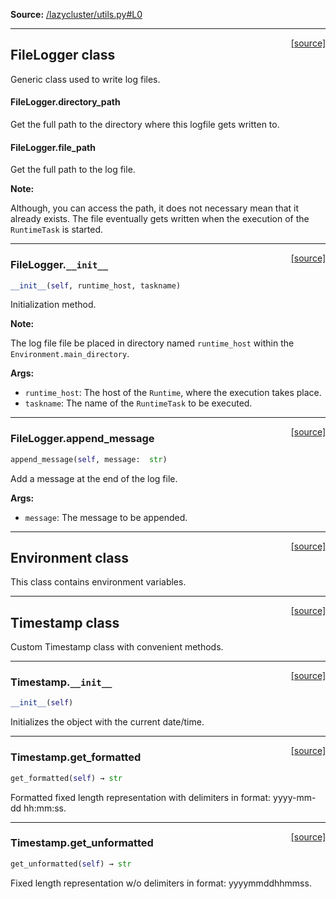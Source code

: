 
**Source:** [/lazycluster/utils.py#L0](/lazycluster/utils.py#L0)


-------------------
<span style="float:right;">[[source]](/lazycluster/utils.py#L6)</span>

## FileLogger class

Generic class used to write log files.
  

#### FileLogger.directory_path
 
Get the full path to the directory where this logfile gets written to.
  

#### FileLogger.file_path
 
Get the full path to the log file.

**Note:**

  Although, you can access the path, it does not necessary mean that it already exists. The file eventually
  gets written when the execution of the `RuntimeTask` is started.

-------------------
<span style="float:right;">[[source]](/lazycluster/utils.py#L10)</span>

### FileLogger.`__init__`

```python
__init__(self, runtime_host, taskname)
```

Initialization method.

**Note:**

  The log file file be placed in directory named `runtime_host` within the `Environment.main_directory`.

**Args:**

 - `runtime_host`:  The host of the `Runtime`, where the execution takes place.
 - `taskname`:  The name of the `RuntimeTask` to be executed.


-------------------
<span style="float:right;">[[source]](/lazycluster/utils.py#L45)</span>

### FileLogger.append_message

```python
append_message(self, message:  str)
```

Add a message at the end of the log file.

**Args:**

 - `message`:  The message to be appended.

-------------------
<span style="float:right;">[[source]](/lazycluster/utils.py#L71)</span>

## Environment class

This class contains environment variables.
  




-------------------
<span style="float:right;">[[source]](/lazycluster/utils.py#L90)</span>

## Timestamp class

Custom Timestamp class with convenient methods.
  

-------------------
<span style="float:right;">[[source]](/lazycluster/utils.py#L94)</span>

### Timestamp.`__init__`

```python
__init__(self)
```

Initializes the object with the current date/time.
  


-------------------
<span style="float:right;">[[source]](/lazycluster/utils.py#L116)</span>

### Timestamp.get_formatted

```python
get_formatted(self) → str
```

Formatted fixed length representation with delimiters in format: yyyy-mm-dd hh:mm:ss.
  
-------------------
<span style="float:right;">[[source]](/lazycluster/utils.py#L111)</span>

### Timestamp.get_unformatted

```python
get_unformatted(self) → str
```

Fixed length representation w/o delimiters in format: yyyymmddhhmmss.
  


